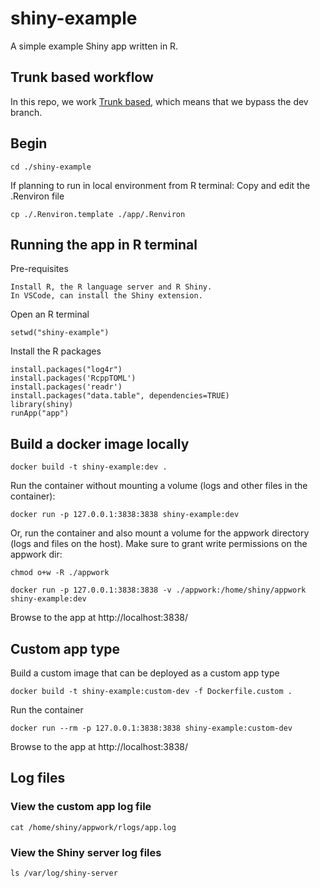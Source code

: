# shiny-example
A simple example Shiny app written in R.

## Trunk based workflow
In this repo, we work [Trunk based](https://www.toptal.com/software/trunk-based-development-git-flow), which means that we bypass the dev branch.

## Begin

    cd ./shiny-example

If planning to run in local environment from R terminal:
Copy and edit the .Renviron file

    cp ./.Renviron.template ./app/.Renviron

## Running the app in R terminal

Pre-requisites

    Install R, the R language server and R Shiny.
    In VSCode, can install the Shiny extension.

Open an R terminal

    setwd("shiny-example")

Install the R packages

    install.packages("log4r")
    install.packages('RcppTOML')
    install.packages('readr')
    install.packages("data.table", dependencies=TRUE)
    library(shiny)
    runApp("app")


## Build a docker image locally

    docker build -t shiny-example:dev .

Run the container without mounting a volume (logs and other files in the container):

    docker run -p 127.0.0.1:3838:3838 shiny-example:dev

Or, run the container and also mount a volume for the appwork directory (logs and files on the host).
Make sure to grant write permissions on the appwork dir:

    chmod o+w -R ./appwork

    docker run -p 127.0.0.1:3838:3838 -v ./appwork:/home/shiny/appwork  shiny-example:dev


Browse to the app at  http://localhost:3838/


## Custom app type

Build a custom image that can be deployed as a custom app type

    docker build -t shiny-example:custom-dev -f Dockerfile.custom .

Run the container

    docker run --rm -p 127.0.0.1:3838:3838 shiny-example:custom-dev

Browse to the app at  http://localhost:3838/


## Log files

### View the custom app log file

    cat /home/shiny/appwork/rlogs/app.log

### View the Shiny server log files

    ls /var/log/shiny-server

